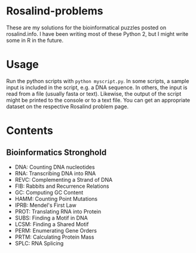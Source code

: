 # Rosalind-problems
These are my solutions for the bioinformatical puzzles posted on rosalind.info. I have been writing most of these Python 2, but I might write some in R in the future. 

# Usage
Run the python scripts with ```python myscript.py```. In some scripts, a sample input is included in the script, e.g. a DNA sequence. In others, the input is read from a file (usually fasta or text). Likewise, the output of the script might be printed to the console or to a text file. You can get an appropriate dataset on the respective Rosalind problem page. 

# Contents
## Bioinformatics Stronghold
+ DNA: Counting DNA nucleotides
+ RNA: Transcribing DNA into RNA
+ REVC: Complementing a Strand of DNA 
+ FIB: Rabbits and Recurrence Relations
+ GC: Computing GC Content 
+ HAMM: Counting Point Mutations 
+ IPRB: Mendel's First Law 
+ PROT: Translating RNA into Protein 
+ SUBS: Finding a Motif in DNA
+ LCSM: Finding a Shared Motif 
+ PERM: Enumerating Gene Orders 
+ PRTM: Calculating Protein Mass
+ SPLC: RNA Splicing 
